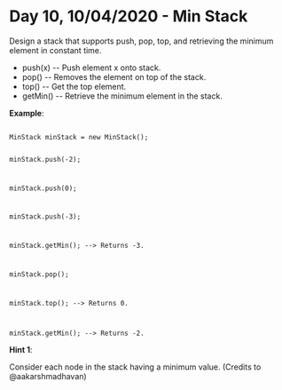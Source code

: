 # Day 10, 10/04/2020 - Min Stack

Design a stack that supports push, pop, top, and retrieving the minimum element in constant time.

- push(x) -- Push element x onto stack.
- pop() -- Removes the element on top of the stack.
- top() -- Get the top element.
- getMin() -- Retrieve the minimum element in the stack.

**Example**:

<code>
MinStack minStack = new MinStack();

minStack.push(-2);

minStack.push(0);

minStack.push(-3);

minStack.getMin();   --> Returns -3.

minStack.pop();

minStack.top();      --> Returns 0.

minStack.getMin();   --> Returns -2.
</code>

**Hint 1**:

Consider each node in the stack having a minimum value. (Credits to @aakarshmadhavan)